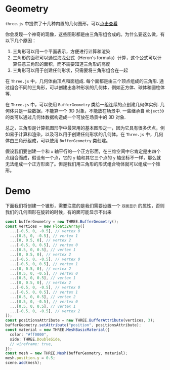 # Geometry

`three.js` 中提供了十几种内置的几何图形，可以[点击查看](https://threejs.org/docs/index.html#api/en/geometries/BoxGeometry)

你会发现一个神奇的现像，这些图形都是由三角形组合成的。为什么要这么做，有以下几个原因：

1. 三角形可以用一个平面表示，方便进行计算和渲染
2. 三角形的面积可以通过海龙公式（Heron's formula）计算，这个公式可以计算任意三角形的面积，而不需要知道三角形的高度
3. 三角形可以用于创建任何形状，只需要将三角形组合在一起

在 `Three.js` 中，几何体由顶点和面组成. 每个面都是由三个顶点组成的三角形. 通过组合不同的三角形，可以创建出各种形状的几何体，例如正方体、球体和圆柱体等.

在 `Three.js` 中，可以使用 `BufferGeometry` 类给一组连续的点创建几何体实例. 几何体只是一些数据，不能算一个 3D 对象，不能放在场景中. 一些继承自 `Object3D` 的类可以通过几何体数据构造成一个可放在场景中的 3D 对象.

总之，三角形是计算机图形学中最常用的基本图形之一，因为它具有很多优点，例如易于计算和渲染，以及可以用于创建任何形状的几何体。在 `Three.js` 中，几何体由三角形组成，可以使用 `BufferGeometry` 类创建。

假设我们要创建一个和 `x` 轴平行的一个正方形面，在三维空间中它肯定是由四个点组合而成，假设有一个点，它的 `y` 轴和其它三个点的 `y` 轴坐标不一样，那么就无法组成一个正方形面了。但是我们用三角形的形式组合物体就可以组成一个锥形。

# Demo

下面我们将创建一个锥形，需要注意的是我们需要设置一个 `双面显示` 的属性，否则我们的几何图形在旋转的时候，有的面可能显示不出来

```ts
const bufferGeometry = new THREE.BufferGeometry();
const vertices = new Float32Array([
  ...[-0.5, 0, -0.5], // vertex 0
  ...[0.5, 0, -0.5], // vertex 1
  ...[0, 0.5, 0], // vertex 2
  ...[-0.5, 0, 0.5], // vertex 0
  ...[0.5, 0, 0.5], // vertex 1
  ...[0, 0.5, 0], // vertex 2
  ...[-0.5, 0, -0.5], // vertex 0
  ...[-0.5, 0, 0.5], // vertex 1
  ...[0, 0.5, 0], // vertex 2
  ...[0.5, 0, -0.5], // vertex 0
  ...[0.5, 0, 0.5], // vertex 1
  ...[0, 0.5, 0], // vertex 2
  ...[-0.5, 0, -0.5], // vertex 0
  ...[-0.5, 0, 0.5], // vertex 1
  ...[0.5, 0, 0.5], // vertex 2
  ...[0.5, 0, -0.5], // vertex 0
  ...[0.5, 0, 0.5], // vertex 1
  ...[-0.5, 0, -0.5], // vertex 2
]);
const positionsAttribute = new THREE.BufferAttribute(vertices, 3);
bufferGeometry.setAttribute("position", positionsAttribute);
const material = new THREE.MeshBasicMaterial({
  color: "#ff0000",
  side: THREE.DoubleSide,
  // wireframe: true,
});
const mesh = new THREE.Mesh(bufferGeometry, material);
mesh.position.y = 0.5;
scene.add(mesh);
```
